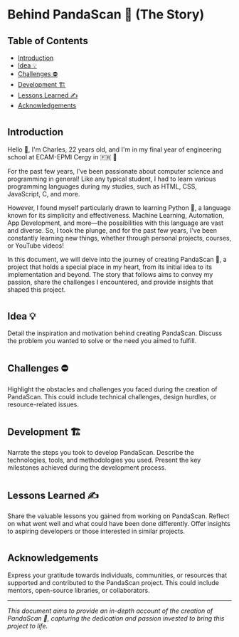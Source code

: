 # Behind PandaScan 🐼 (The Story)

## Table of Contents
- [Introduction](https://github.com/CAprogs/PandaScan/blob/main/docs/EN/LEARN.en.md#introduction)
- [Idea 💡](https://github.com/CAprogs/PandaScan/blob/main/docs/EN/LEARN.en.md#idea-)
- [Challenges ⛔️](https://github.com/CAprogs/PandaScan/blob/main/docs/EN/LEARN.en.md#challenges-%EF%B8%8F)
- [Development 🏗️](https://github.com/CAprogs/PandaScan/blob/main/docs/EN/LEARN.en.md#development-%EF%B8%8F)
- [Lessons Learned ✍️](#lessons-learned-✍️)
- [Acknowledgements](#acknowledgements)

#

## **Introduction**

Hello 👋, I'm Charles, 22 years old, and I'm in my final year of engineering school at ECAM-EPMI Cergy in 🇫🇷 🎉

For the past few years, I've been passionate about computer science and programming in general! Like any typical student, I had to learn various programming languages during my studies, such as HTML, CSS, JavaScript, C, and more.

However, I found myself particularly drawn to learning Python 🐍, a language known for its simplicity and effectiveness. Machine Learning, Automation, App Development, and more—the possibilities with this language are vast and diverse. So, I took the plunge, and for the past few years, I've been constantly learning new things, whether through personal projects, courses, or YouTube videos!

In this document, we will delve into the journey of creating PandaScan 🐼, a project that holds a special place in my heart, from its initial idea to its implementation and beyond. The story that follows aims to convey my passion, share the challenges I encountered, and provide insights that shaped this project.

#

## **Idea 💡**
Detail the inspiration and motivation behind creating PandaScan. Discuss the problem you wanted to solve or the need you aimed to fulfill.

#

## **Challenges ⛔️**
Highlight the obstacles and challenges you faced during the creation of PandaScan. This could include technical challenges, design hurdles, or resource-related issues.

#

## **Development 🏗️**
Narrate the steps you took to develop PandaScan. Describe the technologies, tools, and methodologies you used. Present the key milestones achieved during the development process.

#

## **Lessons Learned ✍️**
Share the valuable lessons you gained from working on PandaScan. Reflect on what went well and what could have been done differently. Offer insights to aspiring developers or those interested in similar projects.

#

## **Acknowledgements**
Express your gratitude towards individuals, communities, or resources that supported and contributed to the PandaScan project. This could include mentors, open-source libraries, or collaborators.

---
*This document aims to provide an in-depth account of the creation of PandaScan 🐼, capturing the dedication and passion invested to bring this project to life.*
